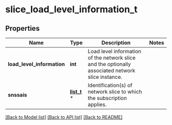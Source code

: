 # slice_load_level_information_t

## Properties
Name | Type | Description | Notes
------------ | ------------- | ------------- | -------------
**load_level_information** | **int** | Load level information of the network slice and the optionally associated network slice instance.  | 
**snssais** | [**list_t**](snssai.md) \* | Identification(s) of network slice to which the subscription applies. | 

[[Back to Model list]](../README.md#documentation-for-models) [[Back to API list]](../README.md#documentation-for-api-endpoints) [[Back to README]](../README.md)


